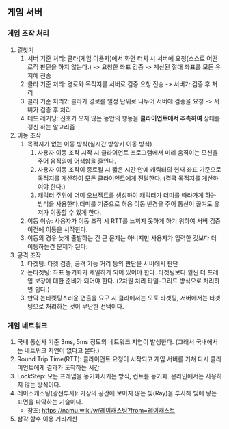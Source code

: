 ## 게임 서버
### 게임 조작 처리
1. 길찾기
	1) 서버 기준 처리: 클라(게임 이용자)에서 화면 터치 시 서버에 요청(스스로 어떤 로직 판단을 하지 않는다.) -> 요청한 좌표 검증 -> 계산된 절대 좌표를 모든 유저에 전송
	2) 클라 기준 처리: 경로와 목적지를 서버로 검증 요청 전송 -> 서버가 검증 후 처리
	3) 클라 기준 처리2: 클라가 경로를 일정 단위로 나누어 서버에 검증을 요청 -> 서버가 검증 후 처리
	4) 데드 레커닝: 신호가 오지 않는 동안의 행동을 **클라이언트에서 추측하여** 상태를 갱신 하는 알고리즘
2. 이동 조작
	1) 목적지가 없는 이동 방식(실시간 방향키 이동 방식)
		1. 사용자 이동 조작 시작 시 클라이언트 프로그램에서 미리 움직이는 모션을 주어 움직임에 어색함을 줄인다.
		2. 사용자 이동 조작이 종료될 시 짧은 시간 안에 캐릭터의 현재 좌표 기준으로 목적지를 계산하여 모든 클라이언트에게 전달한다. (결국 목적지를 계산하여야 한다.)
		3. 캐릭터 주위에 더미 오브젝트를 생성하여 캐릭터가 더미를 따라가게 하는 방식을 사용한다.더미를 기준으로 허용 이동 반경을 주어 통신이 끊겨도 유저가 이동할 수 있게 한다.
	2) 이동 이슈: 사용자가 이동 조작 시 RTT를 느끼지 못하게 하기 위하여 서버 검증 이전에 이동을 시작한다.
	3) 이동의 경우 늦게 출발하는 건 큰 문제는 아니지만 사용자가 입력한 것보다 더 이동하는건 문제가 된다.
3. 공격 조작
	1) 타겟팅: 타겟 검증, 공격 가능 거리 등의 판단을 서버에서 판단
	2) 논타겟팅: 좌표 동기화가 세밀하게 되어 있어야 한다. 타겟팅보다 훨씬 더 프레임 보장에 대한 준비가 되어야 한다. (2차원 처리 타일-그리드 방식으로 처리하면 쉽다.)
	3) 만약 논타켓팅스러운 연출을 요구 시 클라에서는 오토 타겟팅, 서버에서는 타겟팅으로 처리하는 것이 무난한 선택이다.

### 게임 네트워크
1. 국내 통신사 기준 3ms, 5ms 정도의 네트워크 지연이 발생한다. (그래서 국내에서는 네트워크 지연이 없다고 본다.)
2. Round Trip Time(RTT): 클라이언트 요청이 시작되고 게임 서버를 거쳐 다시 클라이언트에게 결과가 도착하는 시간
3. LockStep: 모든 프레임을 동기화시키는 방식, 컨트롤 동기화. 온라인에서는 사용하지 않는 방식이다.
4. 레이스캐스팅(광선투사): 가상의 공간에 보이지 않는 빛(Ray)을 투사해 빛에 닿는 표면을 파악하는 기술이다.
	* 참조: https://namu.wiki/w/레이캐스팅?from=레이캐스트
5. 삼각 함수 이용 거리계산
